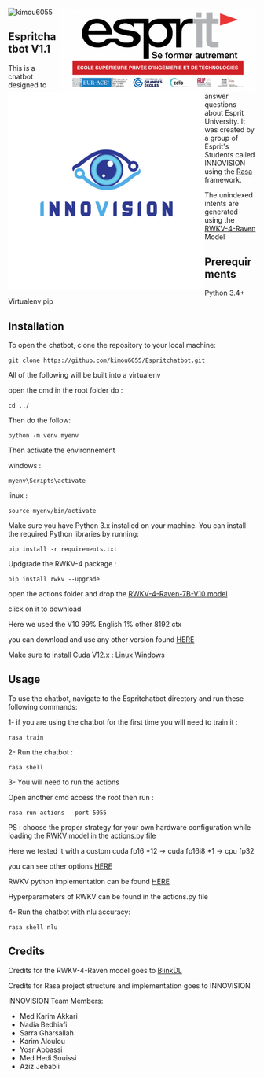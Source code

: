<img src="https://miro.medium.com/v2/resize:fit:1400/1*iGdFJTHMIG79N2HChWaooQ.gif" alt="kimou6055" /></a> 
<img  align="right" width='400' src="./assets/esprit.png" alt="kimou6055" /></a> 
<img  align="left" width='400' src="./assets/INNOVISION.png" alt="kimou6055" /></a> 

## Espritchatbot V1.1
This is a chatbot designed to answer questions about Esprit University. It was created by a group of Esprit's Students called INNOVISION using the [Rasa](https://rasa.com/) framework.

The unindexed intents are generated using the [RWKV-4-Raven](https://github.com/BlinkDL/RWKV-LM) Model

## Prerequirments
Python 3.4+
Virtualenv
pip

## Installation
To open the chatbot, clone the repository to your local machine:

```
git clone https://github.com/kimou6055/Espritchatbot.git
```
All of the following will be built into a virtualenv

open the cmd in the root folder
do : 
```
cd ../

```

Then do the follow:

```
python -m venv myenv
```

Then activate the environnement

windows : 
```
myenv\Scripts\activate
```


linux : 
```
source myenv/bin/activate
```
Make sure you have Python 3.x installed on your machine. You can install the required Python libraries by running:

```
pip install -r requirements.txt

```

Updgrade the RWKV-4 package : 
```
pip install rwkv --upgrade

```

open the actions folder and drop the [RWKV-4-Raven-7B-V10 model](https://cdn-lfs.huggingface.co/repos/41/55/4155c7aaff64e0f4b926df1a8fff201f8ee3653c39ba67b31e4973ae97828633/5c50ad861a16267ec45853bad106b6f6975c49f66e27fe2b01d555834be88492?response-content-disposition=attachment%3B+filename*%3DUTF-8%27%27RWKV-4-Raven-7B-v10-Eng99%2525-Other1%2525-20230418-ctx8192.pth%3B+filename%3D%22RWKV-4-Raven-7B-v10-Eng99%25-Other1%25-20230418-ctx8192.pth%22%3B&Expires=1682535932&Policy=eyJTdGF0ZW1lbnQiOlt7IlJlc291cmNlIjoiaHR0cHM6Ly9jZG4tbGZzLmh1Z2dpbmdmYWNlLmNvL3JlcG9zLzQxLzU1LzQxNTVjN2FhZmY2NGUwZjRiOTI2ZGYxYThmZmYyMDFmOGVlMzY1M2MzOWJhNjdiMzFlNDk3M2FlOTc4Mjg2MzMvNWM1MGFkODYxYTE2MjY3ZWM0NTg1M2JhZDEwNmI2ZjY5NzVjNDlmNjZlMjdmZTJiMDFkNTU1ODM0YmU4ODQ5Mj9yZXNwb25zZS1jb250ZW50LWRpc3Bvc2l0aW9uPSoiLCJDb25kaXRpb24iOnsiRGF0ZUxlc3NUaGFuIjp7IkFXUzpFcG9jaFRpbWUiOjE2ODI1MzU5MzJ9fX1dfQ__&Signature=BD4PrRn6wRLcbqCG4gOpsygpna~nDeCTxn8WjDGHn30sidsC6T59AkmX6U3hPlQgBQchOoPLn5WThOp-6-t2yk1SlFnlf6Q1YXIn5BDH6-vcgvAQJ-DU2nxjJO3E92WxwGsE1LjRZ39Pn~ma-VXjLwdij0WsdNAyNEcOvjVumhfVAJgZOsRvTM4Q0IqCfVLHgK1dSOYr9AG5YtbuPZWJrMWRf3Xr5MFWj4BNn8-1G-B~PlaO99I1YFPvL0RtrYnsdrFEvL~jViisgMLRnNYNudphOaI4d22xb~dKlNfTpRMIdT0ljpHjEPz74MJMFw77qWMkaVF1YppckkTxf0N7Lg__&Key-Pair-Id=KVTP0A1DKRTAX)

click on it to download

Here we used the V10 99% English 1% other 8192 ctx

you can download and use any other version found [HERE](https://huggingface.co/BlinkDL/rwkv-4-raven/tree/main)

Make sure to install Cuda V12.x : 
 [Linux](https://docs.nvidia.com/cuda/cuda-installation-guide-linux/)
 [Windows](https://docs.nvidia.com/cuda/cuda-installation-guide-microsoft-windows/)


## Usage
To use the chatbot, navigate to the Espritchatbot directory and run these following commands:

1- if you are using the chatbot for the first time you will need to train it :

```
rasa train
```

2- Run the chatbot :

```
rasa shell
```
3- You will need to  run the actions

Open another cmd access the root then run :
```
rasa run actions --port 5055
```
PS : choose the proper strategy for your own hardware configuration while loading the RWKV model in the actions.py file

Here we tested it with a custom cuda fp16 *12 -> cuda fp16i8 *1 -> cpu fp32 

you can see other options [HERE](https://github.com/BlinkDL/ChatRWKV/blob/main/ChatRWKV-strategy.png)

RWKV python implementation can be found [HERE](https://pypi.org/project/rwkv/)

Hyperparameters of RWKV can be found in the actions.py file

4- Run the chatbot with nlu accuracy:

```
rasa shell nlu
```



## Credits

 Credits for the RWKV-4-Raven model goes to [BlinkDL](RWKV-4-Raven)

 Credits for Rasa project structure and implementation goes to INNOVISION
 
 INNOVISION Team Members: 
 - Med Karim Akkari
 - Nadia Bedhiafi
 - Sarra Gharsallah
 - Karim Aloulou
 - Yosr Abbassi
 - Med Hedi Souissi
 - Aziz Jebabli
